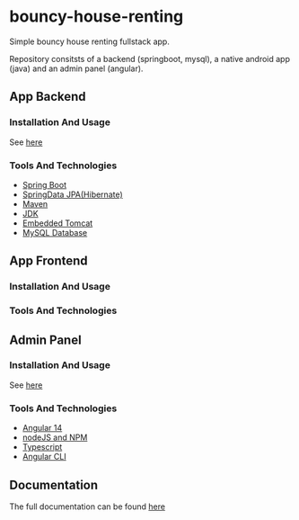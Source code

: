 # bouncy-house-renting

Simple bouncy house renting fullstack app.

Repository consitsts of a backend (springboot, mysql), a native android app (java) and an admin panel (angular).

## App Backend
### Installation And Usage
See [here](app-backend/README.md)
### Tools And Technologies
- [Spring Boot](https://spring.io/projects/spring-boot)
- [SpringData JPA(Hibernate)](https://spring.io/projects/spring-data-jpa)
- [Maven](https://maven.apache.org/)
- [JDK](https://www.oracle.com/java/technologies/downloads/)
- [Embedded Tomcat](https://tomcat.apache.org/)
- [MySQL Database](https://www.mysql.com/)
## App Frontend
### Installation And Usage
### Tools And Technologies
## Admin Panel
### Installation And Usage
See [here](admin-panel/README.md)
### Tools And Technologies
- [Angular 14](https://angular.io/)
- [nodeJS and NPM](https://nodejs.org/en/)
- [Typescript](https://www.typescriptlang.org/)
- [Angular CLI](https://angular.io/cli)


## Documentation
The full documentation can be found [here](docs/README.md)